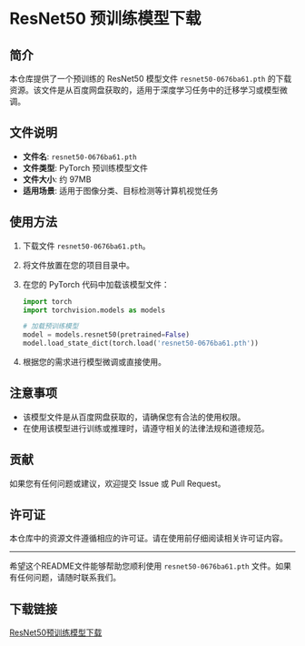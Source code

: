 # ResNet50 预训练模型下载

## 简介

本仓库提供了一个预训练的 ResNet50 模型文件 `resnet50-0676ba61.pth` 的下载资源。该文件是从百度网盘获取的，适用于深度学习任务中的迁移学习或模型微调。

## 文件说明

- **文件名**: `resnet50-0676ba61.pth`
- **文件类型**: PyTorch 预训练模型文件
- **文件大小**: 约 97MB
- **适用场景**: 适用于图像分类、目标检测等计算机视觉任务

## 使用方法

1. 下载文件 `resnet50-0676ba61.pth`。
2. 将文件放置在您的项目目录中。
3. 在您的 PyTorch 代码中加载该模型文件：

   ```python
   import torch
   import torchvision.models as models

   # 加载预训练模型
   model = models.resnet50(pretrained=False)
   model.load_state_dict(torch.load('resnet50-0676ba61.pth'))
   ```

4. 根据您的需求进行模型微调或直接使用。

## 注意事项

- 该模型文件是从百度网盘获取的，请确保您有合法的使用权限。
- 在使用该模型进行训练或推理时，请遵守相关的法律法规和道德规范。

## 贡献

如果您有任何问题或建议，欢迎提交 Issue 或 Pull Request。

## 许可证

本仓库中的资源文件遵循相应的许可证。请在使用前仔细阅读相关许可证内容。

---

希望这个README文件能够帮助您顺利使用 `resnet50-0676ba61.pth` 文件。如果有任何问题，请随时联系我们。

## 下载链接

[ResNet50预训练模型下载](https://pan.quark.cn/s/22b3f6eb7a20)